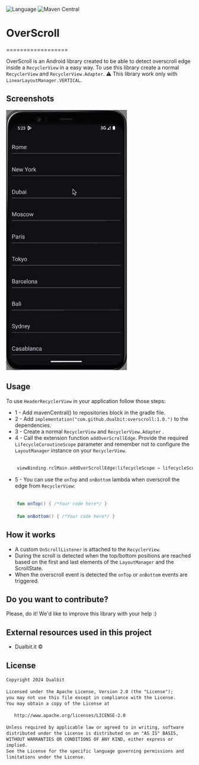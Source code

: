 ![Language](https://img.shields.io/github/languages/top/cortinico/kotlin-android-template?color=blue&logo=kotlin)
![Maven Central](https://maven-badges.herokuapp.com/maven-central/com.karumi/headerrecyclerview/badge.svg) 
# OverScroll
==================

OverScroll is an Android library created to be able to detect overscroll edge inside a ``RecyclerView`` in a easy way. To use this library create a normal ``RecyclerView`` and ``RecyclerView.Adapter``. ⚠️ This library work only with ``LinearLayoutManager.VERTICAL``.

Screenshots
-----------

![Demo Screenshot][1]

Usage
-----

To use ``HeaderRecyclerView`` in your application follow those steps:

* 1 - Add mavenCentral() to repositories block in the gradle file.
* 2 - Add `implementation("com.github.dualbit:overscroll:1.0.")` to the dependencies.
* 3 - Create a normal ``RecyclerView`` and ``RecyclerView.Adapter`` .
* 4 - Call the extension function ``addOverScrollEdge``. Provide the required ``LifecycleCoroutineScope`` parameter and remember not to configure the ``LayoutManager`` instance on your ``RecyclerView``.

```kotlin

    viewBinding.rclMain.addOverScrollEdge(lifecycleScope = lifecycleScope, onTop = ::onTopCallback, onBottom = ::onBottomCallback)

```

* 5 - You can use the ``onTop`` and ``onBottom`` lambda when overscroll the edge from ``RecyclerView``:
```kotlin

    fun onTop() { /*Your code here*/ }
    
    fun onBottom() { /*Your code here*/ }

```

How it works
-----
* A custom ``OnScrollListener`` is attached to the ``RecyclerView``.
* During the scroll is detected when the top/bottom positions are reached based on the first and last elements of the ``LayoutManager`` and the ScrollState.
* When the overscroll event is detected the ``onTop`` or ``onBottom`` events are triggered.

Do you want to contribute?
--------------------------

Please, do it! We'd like to improve this library with your help :)

External resources used in this project
---------------------------------------

* Dualbit.it ©

License
-------
    Copyright 2024 Dualbit

    Licensed under the Apache License, Version 2.0 (the "License");
    you may not use this file except in compliance with the License.
    You may obtain a copy of the License at

       http://www.apache.org/licenses/LICENSE-2.0

    Unless required by applicable law or agreed to in writing, software
    distributed under the License is distributed on an "AS IS" BASIS,
    WITHOUT WARRANTIES OR CONDITIONS OF ANY KIND, either express or implied.
    See the License for the specific language governing permissions and
    limitations under the License.


[1]: ./asset/screenshot_demo_1.gif